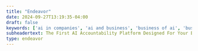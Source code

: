 ```yaml
---
title: "Endeavor"
date: 2024-09-27T13:19:35-04:00
draft: false
keywords: ['ai in companies', 'ai and business', 'business of ai', 'business in artificial intelligence', 'ai for enterprise', 'artificial intelligence business intelligence', 'ai software companies', 'applying ai', 'artificial intelligence system', 'ai system', 'ai software price', 'platform for ai']
subheadertext: The First AI Accountability Platform Designed For Your Business.
type: endeavor
---
```


